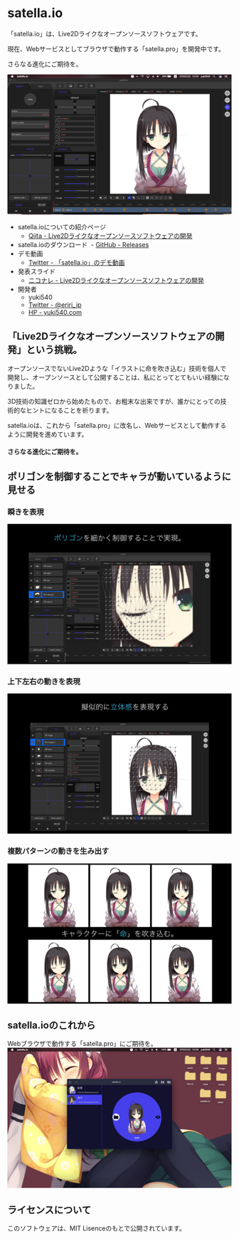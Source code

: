 # satella.io
「satella.io」は、Live2Dライクなオープンソースソフトウェアです。

現在、Webサービスとしてブラウザで動作する「satella.pro」を開発中です。

さらなる進化にご期待を。

![preview1](sample/s1.png)

- satella.ioについての紹介ページ
  - [Qiita - Live2Dライクなオープンソースソフトウェアの開発](http://qiita.com/yuki540/items/87d4f960702672b829b8)
- satella.ioのダウンロード
  - [GitHub - Releases](https://github.com/yuki540net/satella.io/releases/tag/v0.0.1)
- デモ動画
  - [Twitter - 「satella.io」のデモ動画](https://twitter.com/eriri_jp/status/828140972429029376)
- 発表スライド
  - [ニコナレ - Live2Dライクなオープンソースソフトウェアの開発](http://niconare.nicovideo.jp/watch/kn2342)
- 開発者
  - yuki540
  - [Twitter - @eriri_jp](https://twitter.com/eriri_jp)
  - [HP - yuki540.com](http://yuki540.com)

## 「Live2Dライクなオープンソースソフトウェアの開発」という挑戦。

オープンソースでないLive2Dような「イラストに命を吹き込む」技術を個人で開発し、オープンソースとして公開することは、私にとってとてもいい経験になりました。

3D技術の知識ゼロから始めたもので、お粗末な出来ですが、誰かにとっての技術的なヒントになることを祈ります。

satella.ioは、これから「satella.pro」に改名し、Webサービスとして動作するように開発を進めています。

#### さらなる進化にご期待を。

## ポリゴンを制御することでキャラが動いているように見せる
### 瞬きを表現
![preview2](sample/s2.png)

### 上下左右の動きを表現
![preview3](sample/s3.png)

### 複数パターンの動きを生み出す
![preview4](sample/s4.png)

## satella.ioのこれから
Webブラウザで動作する「satella.pro」にご期待を。
![preview5](sample/s5.png)

## ライセンスについて
このソフトウェアは、MIT Lisenceのもとで公開されています。
